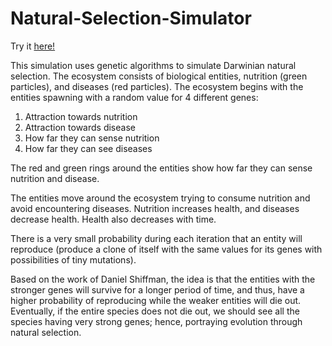 # Natural-Selection-Simulator

Try it [here!](https://v-bhavsar.github.io/Natural-Selection-Simulator/)

This simulation uses genetic algorithms to simulate Darwinian natural selection. The ecosystem consists of biological entities, nutrition (green particles), and diseases (red particles). The ecosystem begins with the entities spawning with a random value for 4 different genes:

1) Attraction towards nutrition
2) Attraction towards disease
3) How far they can sense nutrition
4) How far they can see diseases

The red and green rings around the entities show how far they can sense nutrition and disease.

The entities move around the ecosystem trying to consume nutrition and avoid encountering diseases. Nutrition increases health, and diseases decrease health. Health also decreases with time.

There is a very small probability during each iteration that an entity will reproduce (produce a clone of itself with the same values for its genes with possibilities of tiny mutations).

Based on the work of Daniel Shiffman, the idea is that the entities with the stronger genes will survive for a longer period of time, and thus, have a higher probability of reproducing while the weaker entities will die out. Eventually, if the entire species does not die out, we should see all the species having very strong genes; hence, portraying evolution through natural selection.
